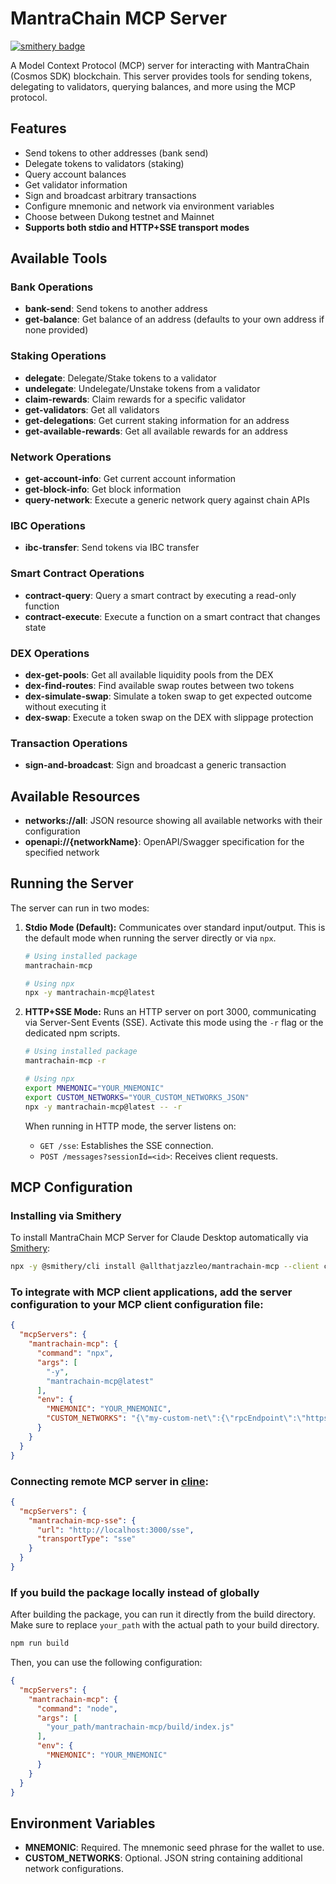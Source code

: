# MantraChain MCP Server

[![smithery badge](https://smithery.ai/badge/@allthatjazzleo/mantrachain-mcp)](https://smithery.ai/server/@allthatjazzleo/mantrachain-mcp)

A Model Context Protocol (MCP) server for interacting with MantraChain (Cosmos SDK) blockchain. This server provides tools for sending tokens, delegating to validators, querying balances, and more using the MCP protocol.

## Features

- Send tokens to other addresses (bank send)
- Delegate tokens to validators (staking)
- Query account balances
- Get validator information
- Sign and broadcast arbitrary transactions
- Configure mnemonic and network via environment variables
- Choose between Dukong testnet and Mainnet
- **Supports both stdio and HTTP+SSE transport modes**

## Available Tools

### Bank Operations
- **bank-send**: Send tokens to another address
- **get-balance**: Get balance of an address (defaults to your own address if none provided)

### Staking Operations
- **delegate**: Delegate/Stake tokens to a validator
- **undelegate**: Undelegate/Unstake tokens from a validator
- **claim-rewards**: Claim rewards for a specific validator
- **get-validators**: Get all validators
- **get-delegations**: Get current staking information for an address
- **get-available-rewards**: Get all available rewards for an address

### Network Operations
- **get-account-info**: Get current account information
- **get-block-info**: Get block information
- **query-network**: Execute a generic network query against chain APIs

### IBC Operations
- **ibc-transfer**: Send tokens via IBC transfer

### Smart Contract Operations
- **contract-query**: Query a smart contract by executing a read-only function
- **contract-execute**: Execute a function on a smart contract that changes state

### DEX Operations
- **dex-get-pools**: Get all available liquidity pools from the DEX
- **dex-find-routes**: Find available swap routes between two tokens
- **dex-simulate-swap**: Simulate a token swap to get expected outcome without executing it
- **dex-swap**: Execute a token swap on the DEX with slippage protection

### Transaction Operations
- **sign-and-broadcast**: Sign and broadcast a generic transaction

## Available Resources

- **networks://all**: JSON resource showing all available networks with their configuration
- **openapi://{networkName}**: OpenAPI/Swagger specification for the specified network

## Running the Server

The server can run in two modes:

1.  **Stdio Mode (Default):** Communicates over standard input/output. This is the default mode when running the server directly or via `npx`.
    ```bash
    # Using installed package
    mantrachain-mcp

    # Using npx
    npx -y mantrachain-mcp@latest

    ```

2.  **HTTP+SSE Mode:** Runs an HTTP server on port 3000, communicating via Server-Sent Events (SSE). Activate this mode using the `-r` flag or the dedicated npm scripts.
    ```bash
    # Using installed package
    mantrachain-mcp -r

    # Using npx
    export MNEMONIC="YOUR_MNEMONIC"
    export CUSTOM_NETWORKS="YOUR_CUSTOM_NETWORKS_JSON"
    npx -y mantrachain-mcp@latest -- -r

    ```
    When running in HTTP mode, the server listens on:
    - `GET /sse`: Establishes the SSE connection.
    - `POST /messages?sessionId=<id>`: Receives client requests.

## MCP Configuration

### Installing via Smithery

To install MantraChain MCP Server for Claude Desktop automatically via [Smithery](https://smithery.ai/server/@allthatjazzleo/mantrachain-mcp):

```bash
npx -y @smithery/cli install @allthatjazzleo/mantrachain-mcp --client claude
```

### To integrate with MCP client applications, add the server configuration to your MCP client configuration file:

```json
{
  "mcpServers": {
    "mantrachain-mcp": {
      "command": "npx",
      "args": [
        "-y",
        "mantrachain-mcp@latest"
      ],
      "env": {
        "MNEMONIC": "YOUR_MNEMONIC",
        "CUSTOM_NETWORKS": "{\"my-custom-net\":{\"rpcEndpoint\":\"https://rpc.custom-network.io\",\"apiEndpoint\":\"https://api.custom-network.io\",\"chainId\":\"my-custom-net-1\",\"prefix\":\"custom\",\"denom\":\"ucustom\",\"gasPrice\":\"0.01\",\"isMainnet\":false}}"
      }
    }
  }
}
```

### Connecting remote MCP server in [cline](https://docs.cline.bot/mcp-servers/connecting-to-a-remote-server):

```json
{
  "mcpServers": {
    "mantrachain-mcp-sse": {
      "url": "http://localhost:3000/sse",
      "transportType": "sse"
    }
  }
}
```


### If you build the package locally instead of globally

After building the package, you can run it directly from the build directory. Make sure to replace `your_path` with the actual path to your build directory.
```bash
npm run build
```

Then, you can use the following configuration:

```json
{
  "mcpServers": {
    "mantrachain-mcp": {
      "command": "node",
      "args": [
        "your_path/mantrachain-mcp/build/index.js"
      ],
      "env": {
        "MNEMONIC": "YOUR_MNEMONIC"
      }
    }
  }
}
```

## Environment Variables

- **MNEMONIC**: Required. The mnemonic seed phrase for the wallet to use.
- **CUSTOM_NETWORKS**: Optional. JSON string containing additional network configurations.
